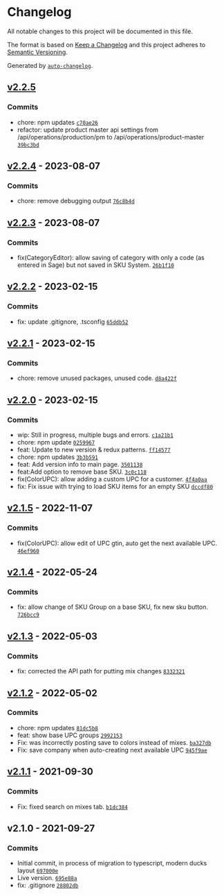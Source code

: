 # Changelog

All notable changes to this project will be documented in this file.

The format is based on [Keep a Changelog](https://keepachangelog.com/en/1.0.0/)
and this project adheres to [Semantic Versioning](https://semver.org/spec/v2.0.0.html).

Generated by [`auto-changelog`](https://github.com/CookPete/auto-changelog).

## [v2.2.5](https://github.com/UtahGooner/sku-system/compare/v2.2.4...v2.2.5)

### Commits

- chore: npm updates [`c70ae26`](https://github.com/UtahGooner/sku-system/commit/c70ae26e80b13ca50423c0f724860b7bf55314df)
- refactor: update product master api settings from /api/operations/production/pm to /api/operations/product-master [`39bc3bd`](https://github.com/UtahGooner/sku-system/commit/39bc3bdf03337978aecb0f8c01e27e14c159cdd7)

## [v2.2.4](https://github.com/UtahGooner/sku-system/compare/v2.2.3...v2.2.4) - 2023-08-07

### Commits

- chore: remove debugging output [`76c8b4d`](https://github.com/UtahGooner/sku-system/commit/76c8b4d2eec32bbb2599608879943eaf991df680)

## [v2.2.3](https://github.com/UtahGooner/sku-system/compare/v2.2.2...v2.2.3) - 2023-08-07

### Commits

- fix(CategoryEditor): allow saving of category with only a code (as entered in Sage) but not saved in SKU System. [`26b1f10`](https://github.com/UtahGooner/sku-system/commit/26b1f109a673c7d083e7b4aba97af0d2bc54ec44)

## [v2.2.2](https://github.com/UtahGooner/sku-system/compare/v2.2.1...v2.2.2) - 2023-02-15

### Commits

- fix: update .gitignore, .tsconfig [`65ddb52`](https://github.com/UtahGooner/sku-system/commit/65ddb5260c4d3ede028dec607d58a056906af439)

## [v2.2.1](https://github.com/UtahGooner/sku-system/compare/v2.2.0...v2.2.1) - 2023-02-15

### Commits

- chore: remove unused packages, unused code. [`d8a422f`](https://github.com/UtahGooner/sku-system/commit/d8a422f6c643892aed8fe94f1fafd636b5e56c24)

## [v2.2.0](https://github.com/UtahGooner/sku-system/compare/v2.1.5...v2.2.0) - 2023-02-15

### Commits

- wip: Still in progress, multiple bugs and errors. [`c1a21b1`](https://github.com/UtahGooner/sku-system/commit/c1a21b1f6b678ca9e7eb23be00fa62089f24a3a6)
- chore: npm update [`0259967`](https://github.com/UtahGooner/sku-system/commit/0259967c264266ffdc509d6a0df3d91ada7ec26e)
- feat: Update to new version & redux patterns. [`ff14577`](https://github.com/UtahGooner/sku-system/commit/ff14577aaead611af9430c51ca5feed989ab723c)
- chore: npm updates [`3b3b591`](https://github.com/UtahGooner/sku-system/commit/3b3b5910d992a08e3397ffe8ff498439a38694cb)
- feat: Add version info to main page. [`3501138`](https://github.com/UtahGooner/sku-system/commit/3501138ce86960b66b4a1c0d693103b3a4a83041)
- feat:Add option to remove base SKU. [`3c0c118`](https://github.com/UtahGooner/sku-system/commit/3c0c1183ee4f0ac2eba2bdd639460f1a43f0bb15)
- fix(ColorUPC): allow adding a custom UPC for a customer. [`4f4a0aa`](https://github.com/UtahGooner/sku-system/commit/4f4a0aaa3f8eece8337a08c118f6b6eb131681d1)
- fix: Fix issue with trying to load SKU items for an empty SKU [`dccdf80`](https://github.com/UtahGooner/sku-system/commit/dccdf809084575414976ac71bb32d1980f37cf70)

## [v2.1.5](https://github.com/UtahGooner/sku-system/compare/v2.1.4...v2.1.5) - 2022-11-07

### Commits

- fix(ColorUPC): allow edit of UPC gtin, auto get the next available UPC. [`46ef960`](https://github.com/UtahGooner/sku-system/commit/46ef9606c82a9fd7c7c477e559cf17fedae3ee44)

## [v2.1.4](https://github.com/UtahGooner/sku-system/compare/v2.1.3...v2.1.4) - 2022-05-24

### Commits

- fix: allow change of SKU Group on a base SKU, fix new sku button. [`726bcc9`](https://github.com/UtahGooner/sku-system/commit/726bcc96af79122f3b4c5c7fd3682540ff9c9326)

## [v2.1.3](https://github.com/UtahGooner/sku-system/compare/v2.1.2...v2.1.3) - 2022-05-03

### Commits

- fix: corrected the API path for putting mix changes [`8332321`](https://github.com/UtahGooner/sku-system/commit/83323210ae1d49acebd5293598b730ae8d51c2fd)

## [v2.1.2](https://github.com/UtahGooner/sku-system/compare/v2.1.1...v2.1.2) - 2022-05-02

### Commits

- chore: npm updates [`81dc5b8`](https://github.com/UtahGooner/sku-system/commit/81dc5b8a0b2a2102fd53d4b2370271aabbac700e)
- feat: show base UPC groups [`2992153`](https://github.com/UtahGooner/sku-system/commit/29921533482897229771b7029bd58fefb1e937d9)
- Fix: was incorrectly posting save to colors instead of mixes. [`ba327db`](https://github.com/UtahGooner/sku-system/commit/ba327db70fa2b7f10b5ea9e0dff8162a9da8909c)
- Fix: save company when auto-creating next available UPC [`945f9ae`](https://github.com/UtahGooner/sku-system/commit/945f9ae6c72a39ff69c160518d768e645d648bb7)

## [v2.1.1](https://github.com/UtahGooner/sku-system/compare/v2.1.0...v2.1.1) - 2021-09-30

### Commits

- Fix: fixed search on mixes tab. [`b1dc384`](https://github.com/UtahGooner/sku-system/commit/b1dc3844aeba2e0b3cc6730c8aed67b37ae5022b)

## v2.1.0 - 2021-09-27

### Commits

- Initial commit, in process of migration to typescript, modern ducks layout [`697000e`](https://github.com/UtahGooner/sku-system/commit/697000e227a7f3a807e31912e3fc6d7c014fd09b)
- Live version. [`695e88a`](https://github.com/UtahGooner/sku-system/commit/695e88a549c51c2eb9bdd8dd3f04272d7137c37c)
- fix: .gitignore [`28802db`](https://github.com/UtahGooner/sku-system/commit/28802db16e79bc0d354e80901a62f02249d744d7)
